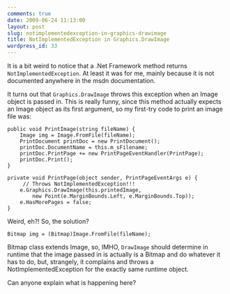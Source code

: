 ```yaml
---
comments: true
date: 2009-06-24 11:13:00
layout: post
slug: notimplementedexception-in-graphics-drawimage
title: NotImplementedException in Graphics.DrawImage
wordpress_id: 33
---
```



It is a bit weird to notice that a .Net Framework method returns `NotImplementedException`.
At least it was for me, mainly because it is not documented anywhere in the msdn documentation.

It turns out that `Graphics.DrawImage` throws this exception when an Image object is passed in. This is really funny, since this method actually expects an Image object as its first argument, so my first-try code to print an image file was:

    public void PrintImage(string fileName) {
        Image img = Image.FromFile(fileName);
        PrintDocument printDoc = new PrintDocument();
        printDoc.DocumentName = this.m_sFilename;
        printDoc.PrintPage += new PrintPageEventHandler(PrintPage);
        printDoc.Print();
    }

    private void PrintPage(object sender, PrintPageEventArgs e) {
         // Throws NotImplementedException!!!
        e.Graphics.DrawImage(this.printedImage,
            new Point(e.MarginBounds.Left, e.MarginBounds.Top));
        e.HasMorePages = false;
    }


Weird, eh?! So, the solution?

    Bitmap img = (Bitmap)Image.FromFile(fileName);


Bitmap class extends Image, so, IMHO, `DrawImage` should determine in runtime that the image passed in is actually is a Bitmap and do whatever it has to do, but, strangely, it complains and throws a NotImplementedException for the exactly same runtime object.


Can anyone explain what is happening here?
